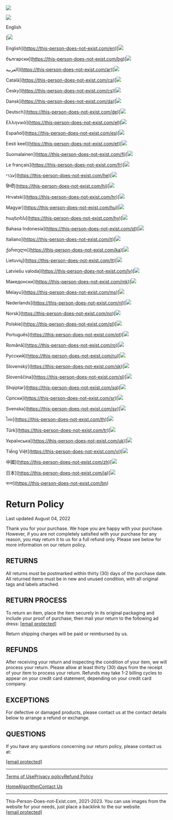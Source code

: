 ![](https://mc.yandex.ru/watch/92801542)

![](/flags/en.svg)

English

[![](/flags/en.svg)

English](https://this-person-does-not-exist.com/en)[![](/flags/bg.svg)

български](https://this-person-does-not-exist.com/bg)[![](/flags/ar.svg)

العربية](https://this-person-does-not-exist.com/ar)[![](/flags/ca.svg)

Català](https://this-person-does-not-exist.com/ca)[![](/flags/cs.svg)

Česky](https://this-person-does-not-exist.com/cs)[![](/flags/da.svg)

Dansk](https://this-person-does-not-exist.com/da)[![](/flags/de.svg)

Deutsch](https://this-person-does-not-exist.com/de)[![](/flags/el.svg)

Ελληνικά](https://this-person-does-not-exist.com/el)[![](/flags/es.svg)

Español](https://this-person-does-not-exist.com/es)[![](/flags/et.svg)

Eesti keel](https://this-person-does-not-exist.com/et)[![](/flags/fi.svg)

Suomalainen](https://this-person-does-not-exist.com/fi)[![](/flags/fr.svg)

Le français](https://this-person-does-not-exist.com/fr)[![](/flags/he.svg)

עברי](https://this-person-does-not-exist.com/he)[![](/flags/hi.svg)

हिन्दी](https://this-person-does-not-exist.com/hi)[![](/flags/hr.svg)

Hrvatski](https://this-person-does-not-exist.com/hr)[![](/flags/hu.svg)

Magyar](https://this-person-does-not-exist.com/hu)[![](/flags/hy.svg)

հայերեն](https://this-person-does-not-exist.com/hy)[![](/flags/id.svg)

Bahasa Indonesia](https://this-person-does-not-exist.com/id)[![](/flags/it.svg)

Italiano](https://this-person-does-not-exist.com/it)[![](/flags/ka.svg)

ქართული](https://this-person-does-not-exist.com/ka)[![](/flags/lt.svg)

Lietuvių](https://this-person-does-not-exist.com/lt)[![](/flags/lv.svg)

Latviešu valoda](https://this-person-does-not-exist.com/lv)[![](/flags/mk.svg)

Македонски](https://this-person-does-not-exist.com/mk)[![](/flags/ms.svg)

Melayu](https://this-person-does-not-exist.com/ms)[![](/flags/nl.svg)

Nederlands](https://this-person-does-not-exist.com/nl)[![](/flags/no.svg)

Norsk](https://this-person-does-not-exist.com/no)[![](/flags/pl.svg)

Polskie](https://this-person-does-not-exist.com/pl)[![](/flags/pt.svg)

Português](https://this-person-does-not-exist.com/pt)[![](/flags/ro.svg)

Română](https://this-person-does-not-exist.com/ro)[![](/flags/ru.svg)

Русский](https://this-person-does-not-exist.com/ru)[![](/flags/sk.svg)

Slovenský](https://this-person-does-not-exist.com/sk)[![](/flags/sl.svg)

Slovenščina](https://this-person-does-not-exist.com/sl)[![](/flags/sq.svg)

Shqiptar](https://this-person-does-not-exist.com/sq)[![](/flags/sr.svg)

Српски](https://this-person-does-not-exist.com/sr)[![](/flags/sv.svg)

Svenska](https://this-person-does-not-exist.com/sv)[![](/flags/th.svg)

ไทย](https://this-person-does-not-exist.com/th)[![](/flags/tr.svg)

Türk](https://this-person-does-not-exist.com/tr)[![](/flags/uk.svg)

Українська](https://this-person-does-not-exist.com/uk)[![](/flags/vi.svg)

Tiếng Việt](https://this-person-does-not-exist.com/vi)[![](/flags/zh.svg)

中國](https://this-person-does-not-exist.com/zh)[![](/flags/ja.svg)

日本](https://this-person-does-not-exist.com/ja)[![](/flags/bn.svg)

বাংলা](https://this-person-does-not-exist.com/bn)

Return Policy
=============

Last updated August 04, 2022

Thank you for your purchase. We hope you are happy with your purchase. However, if you are not completely satisfied with your purchase for any reason, you may return it to us for a full refund only. Please see below for more information on our return policy.

RETURNS
-------

All returns must be postmarked within thirty (30) days of the purchase date. All returned items must be in new and unused condition, with all original tags and labels attached.

RETURN PROCESS
--------------

To return an item, place the item securely in its original packaging and include your proof of purchase, then mail your return to the following ad dress: [\[email protected\]](https://this-person-does-not-exist.com/cdn-cgi/l/email-protection)

Return shipping charges will be paid or reimbursed by us.

REFUNDS
-------

After receiving your return and inspecting the condition of your item, we will process your return. Please allow at least thirty (30) days from the receipt of your item to process your return. Refunds may take 1-2 billing cycles to appear on your credit card statement, depending on your credit card company.

EXCEPTIONS
----------

For defective or damaged products, please contact us at the contact details below to arrange a refund or exchange.

QUESTIONS
---------

If you have any questions concerning our return policy, please contact us at:

[\[email protected\]](https://this-person-does-not-exist.com/cdn-cgi/l/email-protection)

* * *

[Terms of Use](https://this-person-does-not-exist.com/en/terms-of-use)[Privacy policy](https://this-person-does-not-exist.com/en/privacy-policy)[Refund Policy](https://this-person-does-not-exist.com/en/refund-policy)

[Home](https://this-person-does-not-exist.com/en)[Algorithm](https://this-person-does-not-exist.com/en/algorithm)[Contact Us](https://this-person-does-not-exist.com/en/contact)

[](https://instagram.com/thispersondoesnotexist2.0)[](https://twitter.com/icha_flow1)

* * *

This-Person-Does-not-Exist.com, 2021-2023. You can use images from the website for your needs, just place a backlink to the our website. [\[email protected\]](https://this-person-does-not-exist.com/cdn-cgi/l/email-protection)

[![](data:image/gif;base64,R0lGODlhAQABAIAAAAAAAP///yH5BAEAAAEALAAAAAABAAEAAAIBTAA7 "LiveInternet: показано число просмотров за 24 часа, посетителей за 24 часа и за сегодня")](https://www.liveinternet.ru/click)